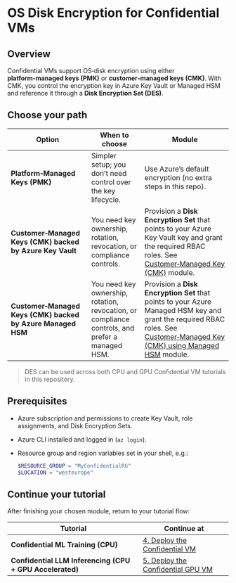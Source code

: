 # OS Disk Encryption for Confidential VMs

## Overview

Confidential VMs support OS‑disk encryption using either **platform‑managed keys (PMK)** or **customer‑managed keys (CMK)**. With CMK, you control the encryption key in Azure Key Vault or Managed HSM and reference it through a **Disk Encryption Set (DES)**.

## Choose your path

| Option                          | When to choose                                                        | Module                                                                                                                                             |
| ------------------------------- | --------------------------------------------------------------------- | --------------------------------------------------------------------------------------------------------------------------------------------------------- |
| **Platform‑Managed Keys (PMK)** | Simpler setup; you don’t need control over the key lifecycle.         | Use Azure’s default encryption (no extra steps in this repo).                                                                                             |
| **Customer‑Managed Keys (CMK) backed by Azure Key Vault** | You need key ownership, rotation, revocation, or compliance controls. | Provision a **Disk Encryption Set** that points to your Azure Key Vault key and grant the required RBAC roles. See [Customer‑Managed Key (CMK)](./os-disk-encryption-cmk.md) module. |
| **Customer‑Managed Keys (CMK) backed by Azure Managed HSM** | You need key ownership, rotation, revocation, or compliance controls, and prefer a managed HSM. | Provision a **Disk Encryption Set** that points to your Azure Managed HSM key and grant the required RBAC roles. See [Customer‑Managed Key (CMK) using Managed HSM](./os-disk-encryption-cmk-mhsm.md) module. |

> DES can be used across both CPU and GPU Confidential VM tutorials in this repository.

## Prerequisites

* Azure subscription and permissions to create Key Vault, role assignments, and Disk Encryption Sets.
* Azure CLI installed and logged in (`az login`).
* Resource group and region variables set in your shell, e.g.:

  ```powershell
  $RESOURCE_GROUP = "MyConfidentialRG"
  $LOCATION = "westeurope"
  ```

## Continue your tutorial

After finishing your chosen module, return to your tutorial flow:

| Tutorial                               | Continue at                                                                                                                            |
| -------------------------------------- | -------------------------------------------------------------------------------------------------------------------------------------- |
| **Confidential ML Training (CPU)**     | [4. Deploy the Confidential VM](../../tutorials/confidential-ml-training/README.md#4)                       |
| **Confidential LLM Inferencing (CPU + GPU Accelerated)** | [5. Deploy the Confidential GPU VM](../../tutorials/confidential-llm-inferencing/README.md#5-deploy-the-confidential-gpu-vm) |
